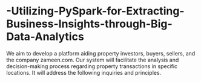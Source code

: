 # -Utilizing-PySpark-for-Extracting-Business-Insights-through-Big-Data-Analytics
 We aim to develop a platform aiding property investors, buyers, sellers, and the company zameen.com. Our system will facilitate the analysis and decision-making process regarding property transactions in specific locations. It will address the following inquiries and principles.
